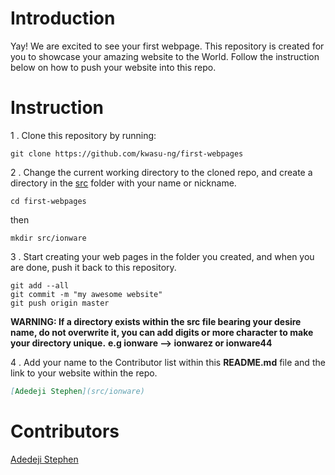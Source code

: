 # Introduction
Yay! We are excited to see your first webpage. This repository
is created for you to showcase your amazing website to the World.
Follow the instruction below on how to push your website into this repo.

# Instruction
1 . Clone this repository by running:
```git
git clone https://github.com/kwasu-ng/first-webpages
```

2 . Change the current working directory to the cloned repo, and create a directory in the [src](src/) folder with your name or nickname.
```
cd first-webpages
```
then
```
mkdir src/ionware
```
3 . Start creating your web pages in the folder you created, and when you are done, push it back to this repository.
```git
git add --all
git commit -m "my awesome website"
git push origin master
```

**WARNING: If a directory exists within the src file bearing your desire name, do not overwrite it, you can add digits or more character to make your directory unique.**
**e.g ionware --> ionwarez or ionware44**

4 . Add your name to the Contributor list within this **README.md** file and the link to your website within the repo.
```markdown
[Adedeji Stephen](src/ionware)
```

# Contributors
[Adedeji Stephen](src/ionware)